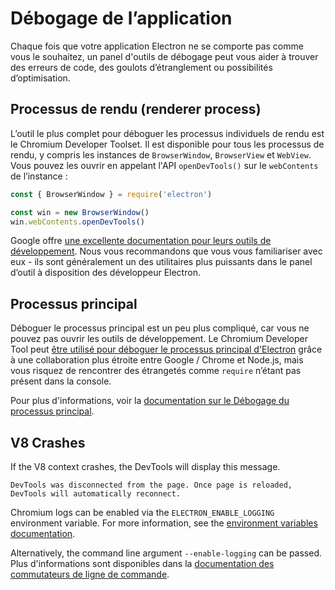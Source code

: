 # Débogage de l’application

Chaque fois que votre application Electron ne se comporte pas comme vous le souhaitez, un panel d'outils de débogage peut vous aider à trouver des erreurs de code, des goulots d’étranglement ou possibilités d’optimisation.

## Processus de rendu (renderer process)

L’outil le plus complet pour déboguer les processus individuels de rendu est le Chromium Developer Toolset. Il est disponible pour tous les processus de rendu, y compris les instances de `BrowserWindow`, `BrowserView` et `WebView`. Vous pouvez les ouvrir en appelant l'API `openDevTools()` sur le `webContents` de l’instance :

```javascript
const { BrowserWindow } = require('electron')

const win = new BrowserWindow()
win.webContents.openDevTools()
```

Google offre [une excellente documentation pour leurs outils de développement][devtools]. Nous vous recommandons que vous vous familiariser avec eux - ils sont généralement un des utilitaires plus puissants dans le panel d’outil à disposition des développeur Electron.

## Processus principal

Déboguer le processus principal est un peu plus compliqué, car vous ne pouvez pas ouvrir les outils de développement. Le Chromium Developer Tool peut [être utilisé pour déboguer le processus principal d'Electron][node-inspect] grâce à une collaboration plus étroite entre Google / Chrome et Node.js, mais vous risquez de rencontrer des étrangetés comme `require` n’étant pas présent dans la console.

Pour plus d'informations, voir la [documentation sur le Débogage du processus principal][main-debug].

## V8 Crashes

If the V8 context crashes, the DevTools will display this message.

`DevTools was disconnected from the page. Once page is reloaded, DevTools will automatically reconnect.`

Chromium logs can be enabled via the `ELECTRON_ENABLE_LOGGING` environment variable. For more information, see the [environment variables documentation](../api/environment-variables.md#electron_enable_logging).

Alternatively, the command line argument `--enable-logging` can be passed. Plus d'informations sont disponibles dans la [documentation des commutateurs de ligne de commande](../api/command-line-switches.md#--enable-loggingfile).

[node-inspect]: https://nodejs.org/en/docs/inspector/
[devtools]: https://developer.chrome.com/devtools
[main-debug]: ./debugging-main-process.md

